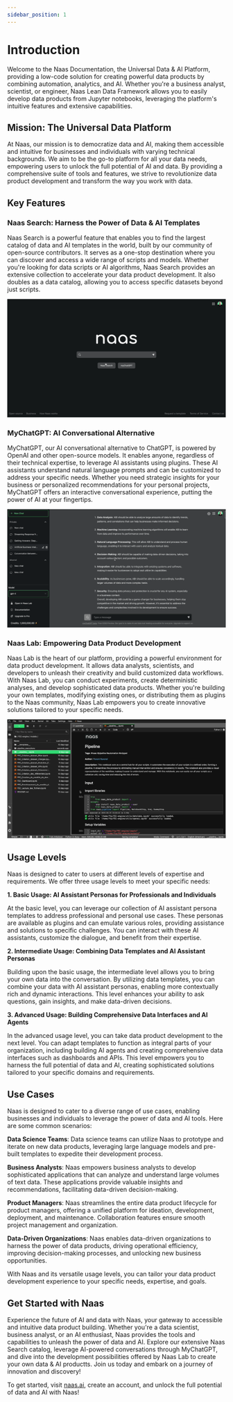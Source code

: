```yaml
---
sidebar_position: 1
---
```


# Introduction

Welcome to the Naas Documentation, the Universal Data & AI Platform, providing a low-code solution for creating powerful data products by combining automation, analytics, and AI. Whether you're a business analyst, scientist, or engineer, Naas Lean Data Framework allows you to easily develop data products from Jupyter notebooks, leveraging the platform's intuitive features and extensive capabilities.

## Mission: The Universal Data Platform
At Naas, our mission is to democratize data and AI, making them accessible and intuitive for businesses and individuals with varying technical backgrounds. We aim to be the go-to platform for all your data needs, empowering users to unlock the full potential of AI and data. By providing a comprehensive suite of tools and features, we strive to revolutionize data product development and transform the way you work with data.

## Key Features

### Naas Search: Harness the Power of Data & AI Templates

Naas Search is a powerful feature that enables you to find the largest catalog of data and AI templates in the world, built by our community of open-source contributors. It serves as a one-stop destination where you can discover and access a wide range of scripts and models. Whether you're looking for data scripts or AI algorithms, Naas Search provides an extensive collection to accelerate your data product development. It also doubles as a data catalog, allowing you to access specific datasets beyond just scripts.

![Naas Search](./img/NaasSearch.gif)

### MyChatGPT: AI Conversational Alternative

MyChatGPT, our AI conversational alternative to ChatGPT, is powered by OpenAI and other open-source models. It enables anyone, regardless of their technical expertise, to leverage AI assistants using plugins. These AI assistants understand natural language prompts and can be customized to address your specific needs. Whether you need strategic insights for your business or personalized recommendations for your personal projects, MyChatGPT offers an interactive conversational experience, putting the power of AI at your fingertips.

![MyChatGPT](./img/MyChatGPT.gif)

### Naas Lab: Empowering Data Product Development

Naas Lab is the heart of our platform, providing a powerful environment for data product development. It allows data analysts, scientists, and developers to unleash their creativity and build customized data workflows. With Naas Lab, you can conduct experiments, create deterministic analyses, and develop sophisticated data products. Whether you're building your own templates, modifying existing ones, or distributing them as plugins to the Naas community, Naas Lab empowers you to create innovative solutions tailored to your specific needs.

![MyChatGPT](./img/NaasLab.gif)

## Usage Levels

Naas is designed to cater to users at different levels of expertise and requirements. We offer three usage levels to meet your specific needs:

**1. Basic Usage: AI Assistant Personas for Professionals and Individuals**

At the basic level, you can leverage our collection of AI assistant persona templates to address professional and personal use cases. These personas are available as plugins and can emulate various roles, providing assistance and solutions to specific challenges. You can interact with these AI assistants, customize the dialogue, and benefit from their expertise.

**2. Intermediate Usage: Combining Data Templates and AI Assistant Personas**

Building upon the basic usage, the intermediate level allows you to bring your own data into the conversation. By utilizing data templates, you can combine your data with AI assistant personas, enabling more contextually rich and dynamic interactions. This level enhances your ability to ask questions, gain insights, and make data-driven decisions.

**3. Advanced Usage: Building Comprehensive Data Interfaces and AI Agents**

In the advanced usage level, you can take data product development to the next level. You can adapt templates to function as integral parts of your organization, including building AI agents and creating comprehensive data interfaces such as dashboards and APIs. This level empowers you to harness the full potential of data and AI, creating sophisticated solutions tailored to your specific domains and requirements.

## Use Cases

Naas is designed to cater to a diverse range of use cases, enabling businesses and individuals to leverage the power of data and AI tools. Here are some common scenarios:

**Data Science Teams**: Data science teams can utilize Naas to prototype and iterate on new data products, leveraging large language models and pre-built templates to expedite their development process.

**Business Analysts**: Naas empowers business analysts to develop sophisticated applications that can analyze and understand large volumes of text data. These applications provide valuable insights and recommendations, facilitating data-driven decision-making.

**Product Managers**: Naas streamlines the entire data product lifecycle for product managers, offering a unified platform for ideation, development, deployment, and maintenance. Collaboration features ensure smooth project management and organization.

**Data-Driven Organizations**: Naas enables data-driven organizations to harness the power of data products, driving operational efficiency, improving decision-making processes, and unlocking new business opportunities.

With Naas and its versatile usage levels, you can tailor your data product development experience to your specific needs, expertise, and goals.

## Get Started with Naas

Experience the future of AI and data with Naas, your gateway to accessible and intuitive data product building. Whether you're a data scientist, business analyst, or an AI enthusiast, Naas provides the tools and capabilities to unleash the power of data and AI. Explore our extensive Naas Search catalog, leverage AI-powered conversations through MyChatGPT, and dive into the development possibilities offered by Naas Lab to create your own data & AI productts. Join us today and embark on a journey of innovation and discovery!

To get started, visit [naas.ai](https://naas.ai), create an account, and unlock the full potential of data and AI with Naas!